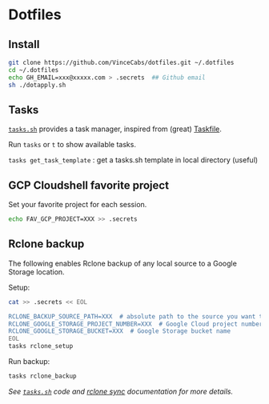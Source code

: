 # Dotfiles

## Install

```sh
git clone https://github.com/VinceCabs/dotfiles.git ~/.dotfiles
cd ~/.dotfiles
echo GH_EMAIL=xxx@xxxxx.com > .secrets  ## Github email
sh ./dotapply.sh
```

## Tasks

[`tasks.sh`](tasks.sh) provides a task manager, inspired from (great) [Taskfile](https://github.com/adriancooney/Taskfile).

Run `tasks` or  `t` to show available tasks.

`tasks get_task_template` : get a tasks.sh template in local directory (useful)

## GCP Cloudshell favorite project

Set your favorite project for each session.

```sh
echo FAV_GCP_PROJECT=XXX >> .secrets  
```

## Rclone backup

The following enables Rclone backup of any local source to a Google Storage location.

Setup:

```sh
cat >> .secrets << EOL

RCLONE_BACKUP_SOURCE_PATH=XXX  # absolute path to the source you want to backup
RCLONE_GOOGLE_STORAGE_PROJECT_NUMBER=XXX  # Google Cloud project number
RCLONE_GOOGLE_STORAGE_BUCKET=XXX  # Google Storage bucket name
EOL
tasks rclone_setup
```

Run backup:

```sh
tasks rclone_backup
```

*See [`tasks.sh`](tasks.sh) code and [rclone sync](https://rclone.org/commands/rclone_sync/) documentation for more details.*
